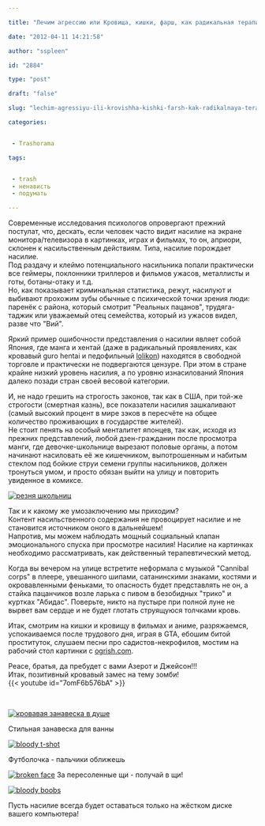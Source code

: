 ```yaml
---

title: "Лечим агрессию или Кровища, кишки, фарш, как радикальная терапия"

date: "2012-04-11 14:21:58"

author: "sspleen"

id: "2884"

type: "post"

draft: "false"

slug: "lechim-agressiyu-ili-krovishha-kishki-farsh-kak-radikalnaya-terapiya"

categories:


 - Trashorama

tags:


 - trash
 - ненависть
 - подумать

---
```

Современные исследования психологов опровергают прежний постулат, что, дескать, если человек часто видит насилие на экране монитора/телевизора в картинках, играх и фильмах, то он, априори, склонен к насильственным действиям. Типа, насилие порождает насилие.  
Под раздачу и клеймо потенциального насильника попали практически все геймеры, поклонники триллеров и фильмов ужасов, металлисты и готы, ботаны-отаку и т.д.  
Но, как показывает криминальная статистика, режут, насилуют и выбивают прохожим зубы обычные с психической точки зрения люди: паренёк с района, который смотрит "Реальных пацанов", трудяга-таджик или уважаемый отец семейства, который из ужасов видел, разве что "Вий".  
  
Яркий пример ошибочности представления о насилии являет собой Япония, где манга и хентай (даже в радикальный проявлениях, как кровавый guro hentai и педофильный [lolikon](http://ru.wikipedia.org/wiki/%CB%EE%EB%E8%EA%EE%ED)) находятся в свободной торговле и практически не подвергаются цензуре. При этом в стране крайне низкий уровень насилия, а по уровню изнасилований Япония далеко позади стран своей весовой категории.  
  
И, не надо грешить на строгость законов, так как в США, при той-же строгости (смертная казнь), все показатели насилия зашкаливают (самый высокий процент в мире зэков в пересчёте на общее количество проживающих в государстве жителей).  
Не стоит пенять на особый менталитет японцев, так как, исходя из прежних представлений, любой дзен-гражданин после просмотра манги, где девочке-школьнице вырезают половые органы, а потом начинают насиловать её же кишечником, выпотрошенным и набитым стеклом под бойкие струи семени группы насильников, должен тронуться умом, и просто обязан выйти на улицу и повторить увиденное в комиксе.  
  
[![резня школьниц](/uploads/2012/06/tumblr_lycuu4lxxB1rne1yso1_500.jpg "bloody mess")](/uploads/2012/06/tumblr_lycuu4lxxB1rne1yso1_500.jpg)  
  
Так и к какому же умозаключению мы приходим?  
Контент насильственного содержания не провоцирует насилие и не становится источником оного в дальнейшем!  
Напротив, мы можем наблюдать мощный социальный клапан эмоционального спуска при просмотре насилия! Насилие на картинках необходимо рассматривать, как действенный терапевтический метод.  
  
Когда вы вечером на улице встретите неформала с музыкой "Сannibal corps" в плеере, увешанного шипами, сатанинскими знаками, костями и окровавленными феньками, то опасность будет представлять не он, а стайка пацанчиков возле ларька с пивом в безобидных "трико" и куртках "Абидас". Поверьте, никто на пустыре при полной луне не вырвет вам сердце и не будет глотать струящуюся толчками кровь.  
  
Итак, смотрим на кишки и кровищу в фильмах и аниме, разряжаемся, успокаиваемся после трудового дня, играя в GTA, ебошим битой проституток, слушаем песни про садистов-некрофилов, мостим на рабочий стол картинки с [ogrish.com](http://en.wikipedia.org/wiki/Ogrish.com).  
  
Peace, братья, да пребудет с вами Азерот и Джейсон!!!  
Итак, позитивный кровавый замес на тему зомби!  
{{< youtube id="7omF6b576bA" >}}  
  
   
  
[![кровавая занавеска в душе](/uploads/2012/06/13579-053820-4358f686f98d9e527cfc1c3c277a58b4.jpg "bloody bath")](/uploads/2012/06/13579-053820-4358f686f98d9e527cfc1c3c277a58b4.jpg)  

Стильная занавеска для ванны

  

[![](/uploads/2012/06/34366-235351-e5507d10ad4fc5c825d7ead3c097b410.jpg "bloody t-shot")](/uploads/2012/06/34366-235351-e5507d10ad4fc5c825d7ead3c097b410.jpg)

  

Футболочка - пальчики оближешь

  

[![](/uploads/2012/06/tumblr_lx17erzCtk1qbpdcto1_500.jpg "broken face")](/uploads/2012/06/tumblr_lx17erzCtk1qbpdcto1_500.jpg) За пересоленные щи - получай в щи!

  

[![](/uploads/2012/06/34977-050803-2682fa28e1e8a78fa7e097d93d08bc8e.jpg "bloody boobs")](/uploads/2012/06/34977-050803-2682fa28e1e8a78fa7e097d93d08bc8e.jpg)

  
Пусть насилие всегда будет оставаться только на жёстком диске вашего компьютера!